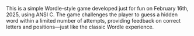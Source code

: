 This is a simple Wordle-style game developed just for fun on February 16th, 2025, using ANSI C. The game challenges the player to guess a hidden word within a limited number of attempts, providing feedback on correct letters and positions—just like the classic Wordle experience.
